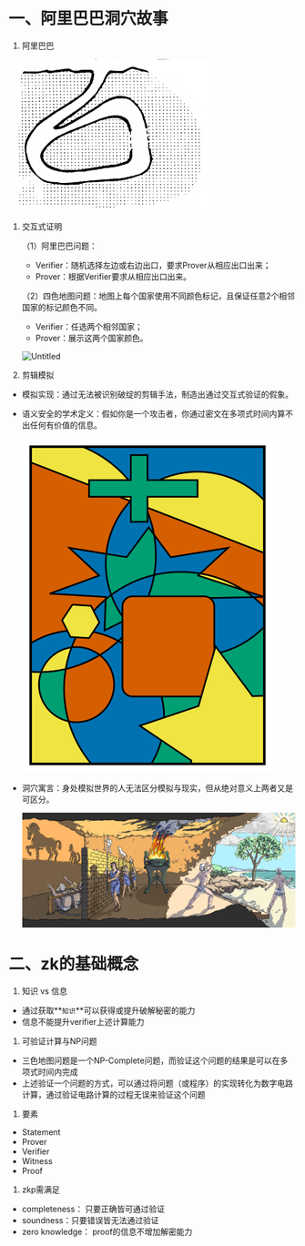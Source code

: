 # 一、阿里巴巴洞穴故事

1. 阿里巴巴

![Untitled](./imgs/p1.png)

1. 交互式证明
    
    （1）阿里巴巴问题：
    
    - Verifier：随机选择左边或右边出口，要求Prover从相应出口出来；
    - Prover：根据Verifier要求从相应出口出来。
    
    （2）四色地图问题：地图上每个国家使用不同颜色标记，且保证任意2个相邻国家的标记颜色不同。
    
    - Verifier：任选两个相邻国家；
    - Prover：展示这两个国家颜色。
    
    ![Untitled](https://s3-us-west-2.amazonaws.com/secure.notion-static.com/f141877b-d86f-4cc0-8639-9799827c7764/Untitled.png)
    

1. 剪辑模拟
- 模拟实现：通过无法被识别破绽的剪辑手法，制造出通过交互式验证的假象。
- 语义安全的学术定义：假如你是一个攻击者，你通过密文在多项式时间内算不出任何有价值的信息。
    
    ![Untitled](./imgs/p2.png)
    
- 洞穴寓言：身处模拟世界的人无法区分模拟与现实，但从绝对意义上两者又是可区分。
    
    ![Untitled](./imgs/p3.png)
    

# 二、zk的基础概念

1. 知识 vs 信息
- 通过获取**`知识`**可以获得或提升破解秘密的能力
- 信息不能提升verifier上述计算能力

1. 可验证计算与NP问题
- 三色地图问题是一个NP-Complete问题，而验证这个问题的结果是可以在多项式时间内完成
- 上述验证一个问题的方式，可以通过将问题（或程序）的实现转化为数字电路计算，通过验证电路计算的过程无误来验证这个问题

1. 要素
- Statement
- Prover
- Verifier
- Witness
- Proof

1. zkp需满足
- completeness： 只要正确皆可通过验证
- soundness：只要错误皆无法通过验证
- zero knowledge： proof的信息不增加解密能力